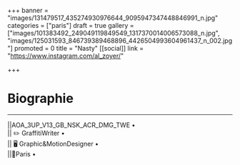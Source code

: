 +++
banner = "images/131479517_435274930976644_9095947347448846991_n.jpg"
categories = ["paris"]
draft = true
gallery = ["images/101383492_249049119849549_1317370014006573088_n.jpg", "images/125031593_846739389468896_4426504993604961437_n_002.jpg"]
promoted = 0
title = "Nasty"
[[social]]
link = "https://www.instagram.com/al_zoyer/"

+++
# Biographie

***

||AOA_3UP_V13_GB_NSK_ACR_DMG_TWE •   
|| ✏️ GraffitiWriter •  
|| 🖥 Graphic&MotionDesigner •  
||📍Paris •